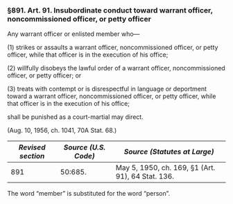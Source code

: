 ### §891. Art. 91. Insubordinate conduct toward warrant officer, noncommissioned officer, or petty officer ###

Any warrant officer or enlisted member who—

(1) strikes or assaults a warrant officer, noncommissioned officer, or petty officer, while that officer is in the execution of his office;

(2) willfully disobeys the lawful order of a warrant officer, noncommissioned officer, or petty officer; or

(3) treats with contempt or is disrespectful in language or deportment toward a warrant officer, noncommissioned officer, or petty officer, while that officer is in the execution of his office;

shall be punished as a court-martial may direct.

(Aug. 10, 1956, ch. 1041, 70A Stat. 68.)

|*Revised section*|*Source (U.S. Code)*|          *Source (Statutes at Large)*           |
|-----------------|--------------------|-------------------------------------------------|
|       891       |      50:685.       |May 5, 1950, ch. 169, §1 (Art. 91), 64 Stat. 136.|

The word “member” is substituted for the word “person”.